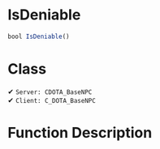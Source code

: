 # IsDeniable
```js
bool IsDeniable()
```
# Class
✔ `Server: CDOTA_BaseNPC`  
✔ `Client: C_DOTA_BaseNPC`  

# Function Description

